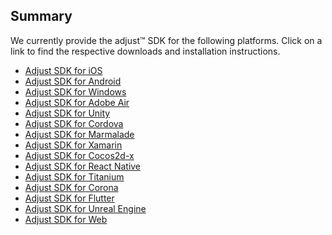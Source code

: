 ## Summary

We currently provide the adjust™ SDK for the following platforms. Click on a link to find the respective downloads and installation instructions.

* [Adjust SDK for iOS][ios]
* [Adjust SDK for Android][android]
* [Adjust SDK for Windows][windows]
* [Adjust SDK for Adobe Air][air]
* [Adjust SDK for Unity][unity]
* [Adjust SDK for Cordova][cordova]
* [Adjust SDK for Marmalade][marmalade]
* [Adjust SDK for Xamarin][xamarin]
* [Adjust SDK for Cocos2d-x][cocos2dx]
* [Adjust SDK for React Native][react]
* [Adjust SDK for Titanium][titanium]
* [Adjust SDK for Corona][corona]
* [Adjust SDK for Flutter][flutter]
* [Adjust SDK for Unreal Engine][unreal]
* [Adjust SDK for Web][web]

[ios]: https://github.com/adjust/ios_sdk
[android]: https://github.com/adjust/android_sdk
[windows]: https://github.com/adjust/windows_sdk
[unity]: https://github.com/adjust/unity_sdk
[air]: https://github.com/adjust/adobe_air_sdk
[cordova]: https://github.com/adjust/cordova_sdk
[marmalade]: https://github.com/adjust/marmalade_sdk
[xamarin]: https://github.com/adjust/xamarin_sdk
[cocos2dx]: https://github.com/adjust/cocos2dx_sdk
[react]: https://github.com/adjust/react_native_sdk
[titanium]: https://github.com/adjust/titanium_sdk
[corona]: https://github.com/adjust/corona_sdk
[flutter]: https://github.com/adjust/flutter_sdk
[unreal]: https://github.com/adjust/unreal_sdk
[web]: https://github.com/adjust/web_sdk

